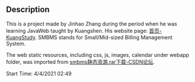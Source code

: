 ## Description

This is a project made by Jinhao Zhang during the period when he was learning JavaWeb taught by Kuangshen. His website
page:  [首页-KuangStudy](https://www.kuangstudy.com/). SMBMS stands for Small/Mid-sized Billing Management System.

The web static resources, including css, js, images, calendar under webapp folder, was imported
from [smbms静态资源.rar下载-CSDN论坛](https://bbs.csdn.net/topics/399066270).

Start Time: 4/4/2021 02:49

